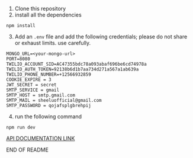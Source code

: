 1. Clone this repository
2. install all the dependencies

```
npm install
```

3. Add an `.env` file and add the following credentials; please do not share or exhaust limits. use carefully.

```
MONGO_URL=<your-mongo-url>
PORT=8080
TWILIO_ACCOUNT_SID=AC47355bdc78a093abaf696be6cd74978a
TWILIO_AUTH_TOKEN=92138b6d1b7aa734d271a567a1ab639a
TWILIO_PHONE_NUMBER=+12566932859
COOKIE_EXPIRE = 3
JWT_SECRET = secret
SMTP_SERVICE = gmail
SMTP_HOST = smtp.gmail.com
SMTP_MAIL = sheeluofficial@gmail.com
SMTP_PASSWORD = qojafsplgbrehpij
```

4. run the following command

```
npm run dev
```

[API DOCUMENTATION LINK](https://documenter.getpostman.com/view/9952810/2s9YJW4Qs2)

END OF README

